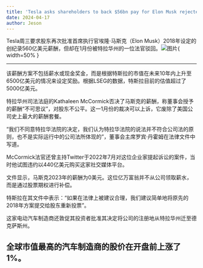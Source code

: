 ```yaml
---
title: 'Tesla asks shareholders to back $56bn pay for Elon Musk rejected by judge'
date: 2024-04-17
author: Jeson
---
```


Tesla周三要求股东再次批准首席执行官埃隆·马斯克（Elon Musk）2018年设定的创纪录560亿美元薪酬，但却在1月份被特拉华州的一位法官驳回。![图片](https://i.guim.co.uk/img/media/60db1e841e56752621cd6f437da634bcc8fb3be6/0_65_1960_1176/master/1960.jpg){ width=50% }

---
该薪酬方案不包括薪水或现金奖金，而是根据特斯拉的市值在未来10年内上升至6500亿美元的情况来设定奖励。根据LSEG的数据，特斯拉目前的估值超过了5000亿美元。

特拉华州司法法庭的Kathaleen McCormick否决了马斯克的薪酬，称董事会授予的薪酬“不可思议”，对股东不公平。这一1月份的裁决可以上诉，它废除了美国公司史上最大的薪酬套餐。

“我们不同意特拉华法院的决定，我们认为特拉华法院的说法并不符合公司法的原则，也不是实际运行中的公司法所体现的”，董事会主席罗宾·丹霍姆在法律文件中写道。

McCormick法官还曾主持Twitter于2022年7月对这位企业家提起诉讼的案件，当时他试图违约以440亿美元购买这家社交媒体平台。

文件显示，马斯克2023年的薪酬为0美元。这位亿万富翁并不从公司领取薪水，而是通过股票期权进行补偿。

特斯拉在其文件中表示：“如果在法律上被建议合理，我们建议简单地将原先的2018年方案提交给股东重新投票”。

这家电动汽车制造商还敦促其投资者批准其决定将公司的注册地从特拉华州迁至德克萨斯州。

全球市值最高的汽车制造商的股价在开盘前上涨了1%。
---
